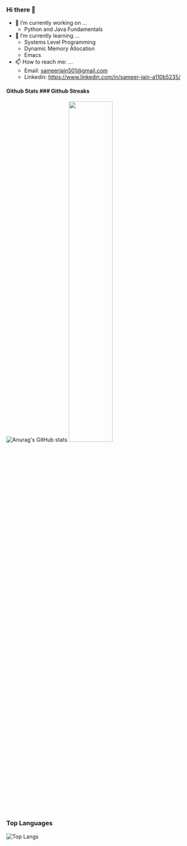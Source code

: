 ### Hi there 👋
- 🔭 I’m currently working on ...
  - Python and Java Fundamentals
- 🌱 I’m currently learning ...
  - Systems Level Programming
  - Dynamic Memory Allocation
  - Emacs 
- 📫 How to reach me: ...
  - Email: sameerjain501@gmail.com
  - Linkedin: https://www.linkedin.com/in/sameer-jain-a110b5235/
 
#### Github Stats                                               ### Github Streaks
![Anurag's GitHub stats](https://github-readme-stats.vercel.app/api?username=SameerJain&show_icons=true&theme=tokyonight) <img src="https://github-readme-streak-stats.herokuapp.com/?user=SameerJain&theme=tokyonight" width="48%" >
### Top Languages
 ![Top Langs](https://github-readme-stats.vercel.app/api/top-langs/?username=SameerJain&layout=tokyonight)

<!--
**SameerJain/SameerJain** is a ✨ _special_ ✨ repository because its `README.md` (this file) appears on your GitHub profile.

Here are some ideas to get you started:

- 
- 
- 👯 I’m looking to collaborate on ...
- 🤔 I’m looking for help with ...
- 💬 Ask me about ...

- 😄 Pronouns: ...
- ⚡ Fun fact: ...
-->
